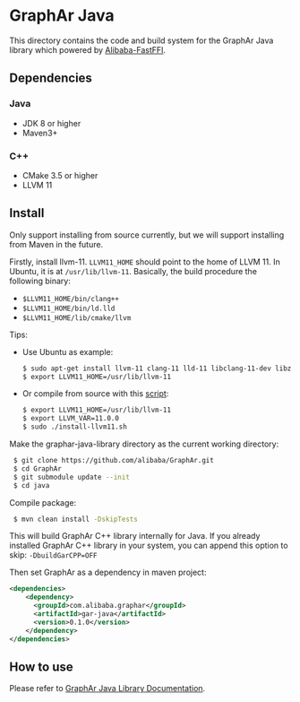 # GraphAr Java

This directory contains the code and build system for the GraphAr Java library which powered by [Alibaba-FastFFI](https://github.com/alibaba/fastFFI).

## Dependencies

### Java

- JDK 8 or higher
- Maven3+

### C++

- CMake 3.5 or higher
- LLVM 11

## Install

Only support installing from source currently, but we will support installing from Maven in the future.

Firstly, install llvm-11. `LLVM11_HOME` should point to the home of LLVM 11. In Ubuntu, it is at `/usr/lib/llvm-11`. Basically, the build procedure the following binary:

- `$LLVM11_HOME/bin/clang++`
- `$LLVM11_HOME/bin/ld.lld`
- `$LLVM11_HOME/lib/cmake/llvm`


Tips:
- Use Ubuntu as example:

  ```bash
  $ sudo apt-get install llvm-11 clang-11 lld-11 libclang-11-dev libz-dev -y
  $ export LLVM11_HOME=/usr/lib/llvm-11
  ```

- Or compile from source with this [script](https://github.com/alibaba/fastFFI/blob/main/docker/install-llvm11.sh):
  ```bash
  $ export LLVM11_HOME=/usr/lib/llvm-11
  $ export LLVM_VAR=11.0.0
  $ sudo ./install-llvm11.sh
  ```

Make the graphar-java-library directory as the current working directory:

 ```bash
  $ git clone https://github.com/alibaba/GraphAr.git
  $ cd GraphAr
  $ git submodule update --init
  $ cd java
```

Compile package:

```bash
 $ mvn clean install -DskipTests
```

This will build GraphAr C++ library internally for Java. If you already installed GraphAr C++ library in your system,
you can append this option to skip: `-DbuildGarCPP=OFF`

Then set GraphAr as a dependency in maven project:

```xml
<dependencies>
    <dependency>
      <groupId>com.alibaba.graphar</groupId>
      <artifactId>gar-java</artifactId>
      <version>0.1.0</version>
    </dependency>
</dependencies>
```

## How to use

Please refer to [GraphAr Java Library Documentation](https://alibaba.github.io/GraphAr/user-guide/java-lib.html).